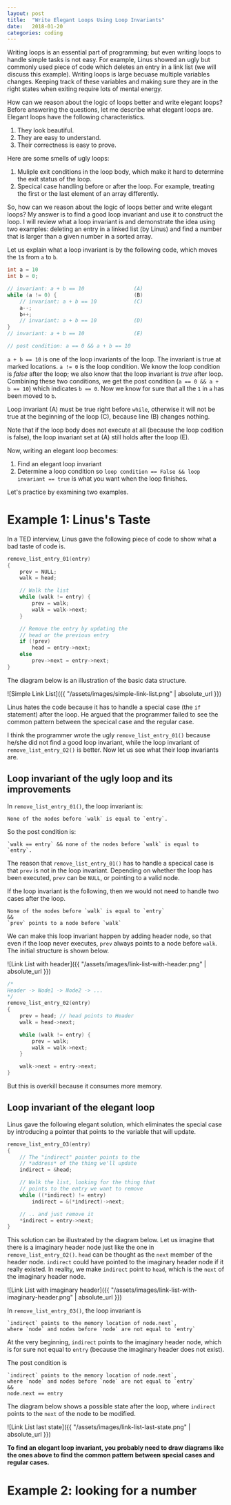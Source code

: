 ```yaml
---
layout: post
title:  "Write Elegant Loops Using Loop Invariants"
date:   2018-01-20
categories: coding
---
```


Writing loops is an essential part of programming; but even writing loops to
handle simple tasks is not easy. For example, Linus showed an ugly but commonly
used piece of code which deletes an entry in a link list (we will discuss this
example). Writing loops is large becuase multiple variables changes. Keeping
track of these variables and making sure they are in the right states when
exiting require lots of mental energy.

How can we reason about the logic of loops better and write elegant loops?
Before answering the questions, let me describe what elegant loops are.
Elegant loops have the following characteristics.

1. They look beautiful.
2. They are easy to understand.
3. Their correctness is easy to prove.

Here are some smells of ugly loops:

1. Muliple exit conditions in the loop body, which make it hard to determine
the exit status of the loop.
2. Specical case handling before or after the loop. For example, treating
the first or the last element of an array differently.


So, how can we reason about the logic of loops better and write elegant loops?
My answer is to find a good loop invariant and use it to construct the loop. I 
will review what a loop invariant is and demonstrate the idea using two examples:
deleting an entry in a linked list (by Linus) and find a number that is larger than
a given number in a sorted array.

Let us explain what a loop invariant is by the following code, which moves the `1`s
from `a` to `b`.

``` c
int a = 10
int b = 0;

// invariant: a + b == 10                (A)
while (a != 0) {                         (B)
    // invariant: a + b == 10            (C)
    a--;
    b++;
    // invariant: a + b == 10            (D)
}
// invariant: a + b == 10                (E)

// post condition: a == 0 && a + b == 10
```

`a + b == 10` is one of the loop invariants of the loop. The invariant is true
at marked locations. `a != 0` is the loop condition. We know the loop condition
is _false_ after the loop; we also know that the loop invariant is _true_ after
loop.  Combining these two conditions, we get the post condition 
(`a == 0 && a + b == 10`) which indicates `b == 0`. Now we know for sure that all the `1` in `a` has been moved to `b`.

Loop invariant (A) must be true right before `while`, otherwise it will not be
true at the beginning of the loop (C), because line (B) changes nothing.

Note that if the loop body does not execute at all (because the loop codition
is false), the loop invariant set at (A) still holds after the loop (E).

Now, writing an elegant loop becomes:

1. Find an elegant loop invariant
2. Determine a loop condition so `loop condition == False && loop invariant == true` 
is what you want when the loop finishes.

Let's practice by examining two examples.

# Example 1: Linus's Taste

In a TED interview, Linus gave the following piece of code to show what a
bad taste of code is. 

``` c
remove_list_entry_01(entry)
{
    prev = NULL;
    walk = head;

    // Walk the list
    while (walk != entry) {
        prev = walk;
        walk = walk->next;
    }

    // Remove the entry by updating the
    // head or the previous entry
    if (!prev)
        head = entry->next;
    else
        prev->next = entry->next;
}
```

The diagram below is an illustration of the basic data structure. 

![Simple Link List]({{ "/assets/images/simple-link-list.png" | absolute_url }})

Linus hates the code because it has to handle a special case (the `if` statement)
after the loop. He argued that the programmer failed to see the common pattern
between the specical case and the regular case. 

I think the programmer wrote the ugly `remove_list_entry_01()` because 
he/she did not find a good loop invariant, while the loop invariant of 
`remove_list_entry_02()` is better. Now let us see what their loop invariants
are.

## Loop invariant of the ugly loop and its improvements

In `remove_list_entry_01()`, the loop invariant is:

```
None of the nodes before `walk` is equal to `entry`.
```



So the post condition is:

```
`walk == entry` && none of the nodes before `walk` is equal to `entry`.
```

The reason that `remove_list_entry_01()` has to handle a specical case is 
that `prev` is not in the loop invariant. Depending on whether the loop
has been executed, `prev` can be `NULL`, or pointing to a valid node.

If the loop invariant is the following, then we would not need to handle
two cases after the loop.

```
None of the nodes before `walk` is equal to `entry` 
&& 
`prev` points to a node before `walk`
```

We can make this loop invariant happen by adding header node, so that even
if the loop never executes, `prev` always points to a node before `walk`.
The initial structure is shown below.

![Link List with header]({{ "/assets/images/link-list-with-header.png" | absolute_url }})


``` c
/*
Header -> Node1 -> Node2 -> ...
*/
remove_list_entry_02(entry)
{
    prev = head; // head points to Header
    walk = head->next;

    while (walk != entry) {
        prev = walk;
        walk = walk->next;
    }

    walk->next = entry->next;
}
```

But this is overkill because it consumes more memory. 


## Loop invariant of the elegant loop

Linus gave the following elegant solution, which eliminates the special case by
introducing a pointer that points to the variable that will update.

``` c
remove_list_entry_03(entry)
{
    // The "indirect" pointer points to the
    // *address* of the thing we'll update
    indirect = &head;

    // Walk the list, looking for the thing that
    // points to the entry we want to remove
    while ((*indirect) != entry)
        indirect = &(*indirect)->next;

    // .. and just remove it
    *indirect = entry->next;
}
```

This solution can be illustrated by the diagram below. Let us imagine that
there is a imaginary header node just like the one in `remove_list_entry_02()`.
`head` can be thought as the `next` member of the header node. `indirect` could
have pointed to the imaginary header node if it really existed. In reality, we
make `indirect` point to `head`, which is the `next` of the imaginary header
node.

![Link List with imaginary header]({{ "/assets/images/link-list-with-imaginary-header.png" | absolute_url }})

In `remove_list_entry_03()`, the loop invariant is

```
`indirect` points to the memory location of node.next`, 
where `node` and nodes before `node` are not equal to `entry`
```

At the very beginning, `indirect` points to the imaginary header node, which
is for sure not equal to `entry` (because the imaginary header does not exist).

The post condition is

```
`indirect` points to the memory location of node.next`, 
where `node` and nodes before `node` are not equal to `entry`
&& 
node.next == entry
```

The diagram below shows a possible state after the loop, where `indirect` points
to the `next` of the node to be modified.

![Link List last state]({{ "/assets/images/link-list-last-state.png" | absolute_url }})

**To find an elegant loop invariant, you probably need to draw diagrams like
the ones above to find the common pattern between special cases and regular cases.**


# Example 2: looking for a number











